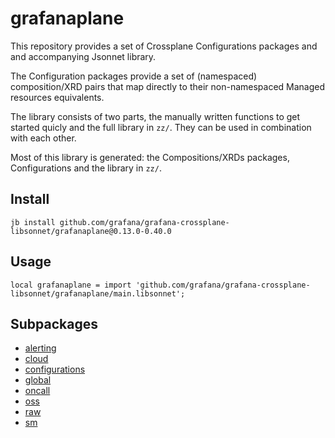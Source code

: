 # grafanaplane

This repository provides a set of Crossplane Configurations packages and and accompanying Jsonnet library.

The Configuration packages provide a set of (namespaced) composition/XRD pairs that map directly to their non-namespaced Managed resources equivalents.

The library consists of two parts, the manually written functions to get started quicly and the full library in `zz/`. They can be used in combination with each other.

Most of this library is generated: the Compositions/XRDs packages, Configurations and the library in `zz/`.

## Install

```
jb install github.com/grafana/grafana-crossplane-libsonnet/grafanaplane@0.13.0-0.40.0
```

## Usage

```jsonnet
local grafanaplane = import 'github.com/grafana/grafana-crossplane-libsonnet/grafanaplane/main.libsonnet';
```


## Subpackages

* [alerting](alerting/index.md)
* [cloud](cloud.md)
* [configurations](configurations.md)
* [global](global.md)
* [oncall](oncall/index.md)
* [oss](oss/index.md)
* [raw](raw/index.md)
* [sm](sm/index.md)
